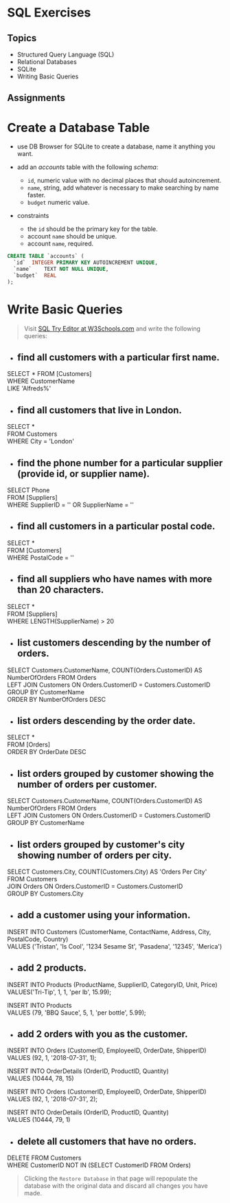 # SQL Exercises

## Topics

- Structured Query Language (SQL)
- Relational Databases
- SQLite
- Writing Basic Queries

## Assignments

# Create a Database Table

- use DB Browser for SQLite to create a database, name it anything you want.
- add an _accounts_ table with the following _schema_:

  - `id`, numeric value with no decimal places that should autoincrement.
  - `name`, string, add whatever is necessary to make searching by name faster.
  - `budget` numeric value.

- constraints
  - the `id` should be the primary key for the table.
  - account `name` should be unique.
  - account `name`, required.

```sql
CREATE TABLE `accounts` (  
  `id`	INTEGER PRIMARY KEY AUTOINCREMENT UNIQUE,  
  `name`	TEXT NOT NULL UNIQUE,  
  `budget`	REAL  
);
```

# Write Basic Queries

>Visit [SQL Try Editor at W3Schools.com](https://www.w3schools.com/Sql/tryit.asp?filename=trysql_select_top) and write the following queries:


- ## find all customers with a particular first name.
>
SELECT * FROM [Customers]   
WHERE CustomerName   
LIKE 'Alfreds%'  
>
- ## find all customers that live in London.
>
SELECT *  
FROM Customers  
WHERE City = 'London'  
>
- ## find the phone number for a particular supplier (provide id, or supplier name).
>
SELECT Phone  
FROM [Suppliers]  
WHERE SupplierID = '' OR SupplierName = ''   
>
- ## find all customers in a particular postal code.
>
SELECT *   
FROM [Customers]  
WHERE PostalCode = ''  
>
- ## find all suppliers who have names with more than 20 characters.
>
SELECT *  
FROM [Suppliers]  
WHERE LENGTH(SupplierName) > 20 
<!--   
WHERE SupplierName  
-- Added backticks below, due to MARKDOWN styling `=P`      
LIKE `'%_%_%_%_%_%_%_%_%_%_%_%_%_%_%_%_%_%_%_%_%_'`   
-->  
>
- ## list customers descending by the number of orders.
>>>
SELECT Customers.CustomerName, COUNT(Orders.CustomerID) AS NumberOfOrders FROM Orders  
LEFT JOIN Customers ON Orders.CustomerID = Customers.CustomerID  
GROUP BY CustomerName  
ORDER BY NumberOfOrders DESC  
>>>
- ## list orders descending by the order date.  
>
SELECT *  
FROM [Orders]  
ORDER BY OrderDate DESC  
>   
- ## list orders grouped by customer showing the number of orders per customer.
>
SELECT Customers.CustomerName, COUNT(Orders.CustomerID) AS NumberOfOrders FROM Orders    
LEFT JOIN Customers ON Orders.CustomerID = Customers.CustomerID    
GROUP BY CustomerName  
>
- ## list orders grouped by customer's city showing number of orders per city.
>>>
SELECT Customers.City, COUNT(Customers.City) AS 'Orders Per City' FROM Customers  
JOIN Orders ON Orders.CustomerID = Customers.CustomerID  
GROUP BY Customers.City  
>>>
- ## add a customer using your information.
>
INSERT INTO Customers (CustomerName, ContactName, Address, City, PostalCode, Country)  
VALUES ('Tristan', 'Is Cool', '1234 Sesame St', 'Pasadena', '12345', 'Merica')  
>
- ## add 2 products.
>
INSERT INTO Products (ProductName, SupplierID, CategoryID, Unit, Price)    
VALUES('Tri-Tip', 1, 1, 'per lb', 15.99);    
>
INSERT INTO Products   
VALUES (79, 'BBQ Sauce', 5, 1, 'per bottle', 5.99);  
>
- ## add 2 orders with you as the customer.
>
INSERT INTO Orders (CustomerID, EmployeeID, OrderDate, ShipperID)     
VALUES (92, 1, '2018-07-31', 1);    
>
INSERT INTO OrderDetails (OrderID, ProductID, Quantity)  
VALUES (10444, 78, 15)  
>>
INSERT INTO Orders (CustomerID, EmployeeID, OrderDate, ShipperID)     
VALUES (92, 1, '2018-07-31', 2);  
>
INSERT INTO OrderDetails (OrderID, ProductID, Quantity)  
VALUES (10444, 79, 1)  
>
- ## delete all customers that have no orders.
>
DELETE FROM Customers  
WHERE CustomerID NOT IN (SELECT CustomerID FROM Orders)  
>
  
  
  
>Clicking the `Restore Database` in that page will repopulate the database with the original data and discard all changes you have made.
